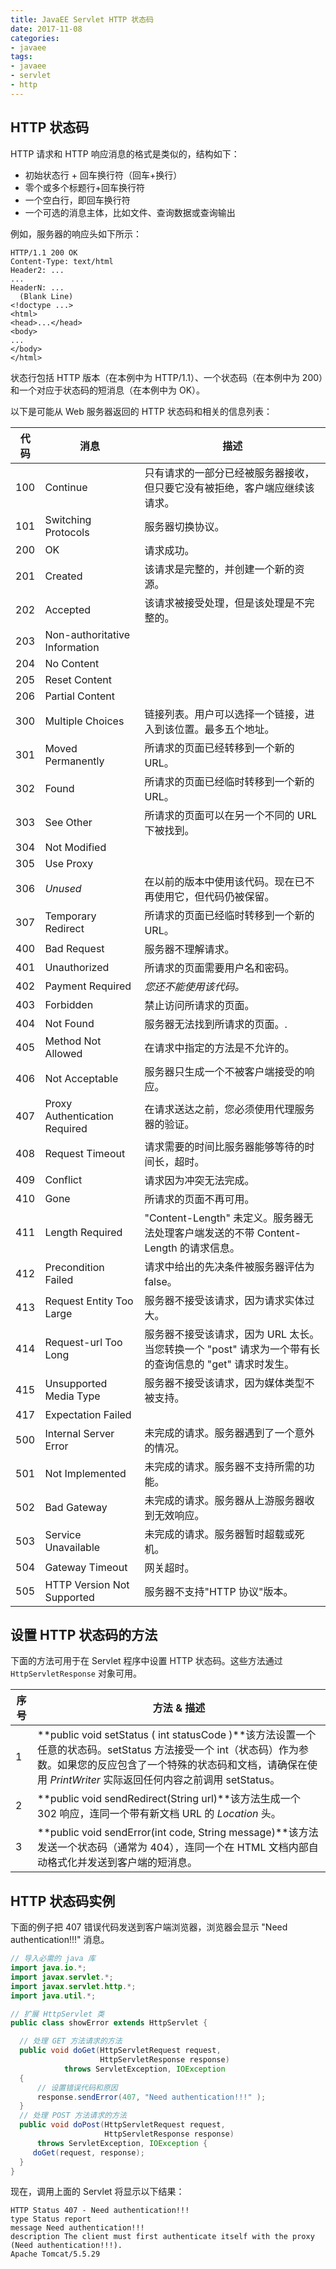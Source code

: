```yaml
---
title: JavaEE Servlet HTTP 状态码
date: 2017-11-08
categories:
- javaee
tags:
- javaee
- servlet
- http
---
```


## HTTP 状态码

HTTP 请求和 HTTP 响应消息的格式是类似的，结构如下：

- 初始状态行 + 回车换行符（回车+换行）
- 零个或多个标题行+回车换行符
- 一个空白行，即回车换行符
- 一个可选的消息主体，比如文件、查询数据或查询输出

例如，服务器的响应头如下所示：

```
HTTP/1.1 200 OK
Content-Type: text/html
Header2: ...
...
HeaderN: ...
  (Blank Line)
<!doctype ...>
<html>
<head>...</head>
<body>
...
</body>
</html>
```

状态行包括 HTTP 版本（在本例中为 HTTP/1.1）、一个状态码（在本例中为 200）和一个对应于状态码的短消息（在本例中为 OK）。

以下是可能从 Web 服务器返回的 HTTP 状态码和相关的信息列表：

| 代码 | 消息                          | 描述                                                                                                   |
| ---- | ----------------------------- | ------------------------------------------------------------------------------------------------------ |
| 100  | Continue                      | 只有请求的一部分已经被服务器接收，但只要它没有被拒绝，客户端应继续该请求。                             |
| 101  | Switching Protocols           | 服务器切换协议。                                                                                       |
| 200  | OK                            | 请求成功。                                                                                             |
| 201  | Created                       | 该请求是完整的，并创建一个新的资源。                                                                   |
| 202  | Accepted                      | 该请求被接受处理，但是该处理是不完整的。                                                               |
| 203  | Non-authoritative Information |                                                                                                        |
| 204  | No Content                    |                                                                                                        |
| 205  | Reset Content                 |                                                                                                        |
| 206  | Partial Content               |                                                                                                        |
| 300  | Multiple Choices              | 链接列表。用户可以选择一个链接，进入到该位置。最多五个地址。                                           |
| 301  | Moved Permanently             | 所请求的页面已经转移到一个新的 URL。                                                                   |
| 302  | Found                         | 所请求的页面已经临时转移到一个新的 URL。                                                               |
| 303  | See Other                     | 所请求的页面可以在另一个不同的 URL 下被找到。                                                          |
| 304  | Not Modified                  |                                                                                                        |
| 305  | Use Proxy                     |                                                                                                        |
| 306  | _Unused_                      | 在以前的版本中使用该代码。现在已不再使用它，但代码仍被保留。                                           |
| 307  | Temporary Redirect            | 所请求的页面已经临时转移到一个新的 URL。                                                               |
| 400  | Bad Request                   | 服务器不理解请求。                                                                                     |
| 401  | Unauthorized                  | 所请求的页面需要用户名和密码。                                                                         |
| 402  | Payment Required              | _您还不能使用该代码。_                                                                                 |
| 403  | Forbidden                     | 禁止访问所请求的页面。                                                                                 |
| 404  | Not Found                     | 服务器无法找到所请求的页面。.                                                                          |
| 405  | Method Not Allowed            | 在请求中指定的方法是不允许的。                                                                         |
| 406  | Not Acceptable                | 服务器只生成一个不被客户端接受的响应。                                                                 |
| 407  | Proxy Authentication Required | 在请求送达之前，您必须使用代理服务器的验证。                                                           |
| 408  | Request Timeout               | 请求需要的时间比服务器能够等待的时间长，超时。                                                         |
| 409  | Conflict                      | 请求因为冲突无法完成。                                                                                 |
| 410  | Gone                          | 所请求的页面不再可用。                                                                                 |
| 411  | Length Required               | "Content-Length" 未定义。服务器无法处理客户端发送的不带 Content-Length 的请求信息。                    |
| 412  | Precondition Failed           | 请求中给出的先决条件被服务器评估为 false。                                                             |
| 413  | Request Entity Too Large      | 服务器不接受该请求，因为请求实体过大。                                                                 |
| 414  | Request-url Too Long          | 服务器不接受该请求，因为 URL 太长。当您转换一个 "post" 请求为一个带有长的查询信息的 "get" 请求时发生。 |
| 415  | Unsupported Media Type        | 服务器不接受该请求，因为媒体类型不被支持。                                                             |
| 417  | Expectation Failed            |                                                                                                        |
| 500  | Internal Server Error         | 未完成的请求。服务器遇到了一个意外的情况。                                                             |
| 501  | Not Implemented               | 未完成的请求。服务器不支持所需的功能。                                                                 |
| 502  | Bad Gateway                   | 未完成的请求。服务器从上游服务器收到无效响应。                                                         |
| 503  | Service Unavailable           | 未完成的请求。服务器暂时超载或死机。                                                                   |
| 504  | Gateway Timeout               | 网关超时。                                                                                             |
| 505  | HTTP Version Not Supported    | 服务器不支持"HTTP 协议"版本。                                                                          |

## 设置 HTTP 状态码的方法

下面的方法可用于在 Servlet 程序中设置 HTTP 状态码。这些方法通过  `HttpServletResponse`  对象可用。

| 序号 | 方法 & 描述                                                                                                                                                                                                                       |
| ---- | --------------------------------------------------------------------------------------------------------------------------------------------------------------------------------------------------------------------------------- |
| 1    | **public void setStatus ( int statusCode )**该方法设置一个任意的状态码。setStatus 方法接受一个 int（状态码）作为参数。如果您的反应包含了一个特殊的状态码和文档，请确保在使用  *PrintWriter*  实际返回任何内容之前调用 setStatus。 |
| 2    | **public void sendRedirect(String url)**该方法生成一个 302 响应，连同一个带有新文档 URL 的  *Location*  头。                                                                                                                      |
| 3    | **public void sendError(int code, String message)**该方法发送一个状态码（通常为 404），连同一个在 HTML 文档内部自动格式化并发送到客户端的短消息。                                                                                 |

## HTTP 状态码实例

下面的例子把 407 错误代码发送到客户端浏览器，浏览器会显示 "Need authentication!!!" 消息。

```java
// 导入必需的 java 库
import java.io.*;
import javax.servlet.*;
import javax.servlet.http.*;
import java.util.*;

// 扩展 HttpServlet 类
public class showError extends HttpServlet {

  // 处理 GET 方法请求的方法
  public void doGet(HttpServletRequest request,
                    HttpServletResponse response)
            throws ServletException, IOException
  {
      // 设置错误代码和原因
      response.sendError(407, "Need authentication!!!" );
  }
  // 处理 POST 方法请求的方法
  public void doPost(HttpServletRequest request,
                     HttpServletResponse response)
      throws ServletException, IOException {
     doGet(request, response);
  }
}
```

现在，调用上面的 Servlet 将显示以下结果：

```
HTTP Status 407 - Need authentication!!!
type Status report
message Need authentication!!!
description The client must first authenticate itself with the proxy (Need authentication!!!).
Apache Tomcat/5.5.29
```
